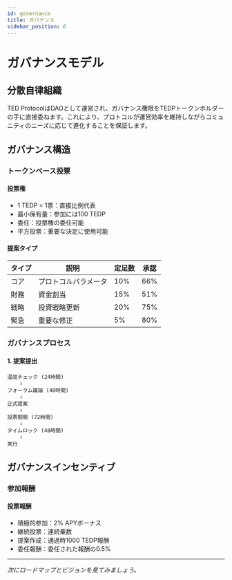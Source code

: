 ```yaml
---
id: governance
title: ガバナンス
sidebar_position: 6
---
```


# ガバナンスモデル

## 分散自律組織

TED ProtocolはDAOとして運営され、ガバナンス権限をTEDPトークンホルダーの手に直接委ねます。これにより、プロトコルが運営効率を維持しながらコミュニティのニーズに応じて進化することを保証します。

## ガバナンス構造

### トークンベース投票

#### 投票権
- 1 TEDP = 1票：直接比例代表
- 最小保有量：参加には100 TEDP
- 委任：投票権の委任可能
- 平方投票：重要な決定に使用可能

#### 提案タイプ

| タイプ | 説明 | 定足数 | 承認 |
|------|-------------|--------|----------|
| コア | プロトコルパラメータ | 10% | 66% |
| 財務 | 資金割当 | 15% | 51% |
| 戦略 | 投資戦略更新 | 20% | 75% |
| 緊急 | 重要な修正 | 5% | 80% |

### ガバナンスプロセス

#### 1. 提案提出
```
温度チェック (24時間)
    ↓
フォーラム議論 (48時間)
    ↓
正式提案
    ↓
投票期間 (72時間)
    ↓
タイムロック (48時間)
    ↓
実行
```

## ガバナンスインセンティブ

### 参加報酬

#### 投票報酬
- 積極的参加：2% APYボーナス
- 継続投票：連続乗数
- 提案作成：通過時1000 TEDP報酬
- 委任報酬：委任された報酬の0.5%

---

*次にロードマップとビジョンを見てみましょう。*
